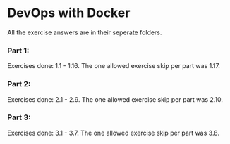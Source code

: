 # DevOps with Docker

All the exercise answers are in their seperate folders.

### Part 1:

Exercises done: 1.1 - 1.16. The one allowed exercise skip per part was 1.17.

### Part 2:

Exercises done: 2.1 - 2.9. The one allowed exercise skip per part was 2.10.

### Part 3:

Exercises done: 3.1 - 3.7. The one allowed exercise skip per part was 3.8.
